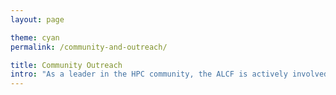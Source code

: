```yaml
---
layout: page

theme: cyan
permalink: /community-and-outreach/

title: Community Outreach
intro: "As a leader in the HPC community, the ALCF is actively involved in efforts to broaden the impact of supercomputers and AI for science. The facility also leads and contributes to several activities designed to inspire the next generation of researchers in HPC and the computing sciences."
---
```




